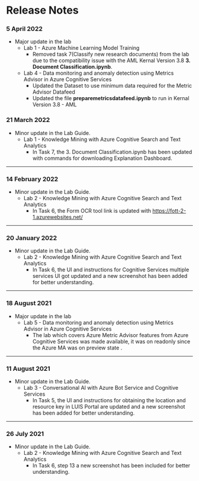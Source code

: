 # Release Notes

### 5 April 2022
* Major update in the lab
  * Lab 1 - Azure Machine Learning Model Training
    - Removed task 7(Classify new research documents) from the lab due to the compatibility issue with the AML Kernal Version 3.8 **3. Document Classification.ipynb**.
  * Lab 4 - Data monitoring and anomaly detection using Metrics Advisor in Azure Cognitive Services
    - Updated the Dataset to use minimum data required for the Metric Advisor Datafeed
    - Updated the file **preparemetricsdatafeed.ipynb** to run in Kernal Version 3.8 - AML

### 21 March 2022
* Minor update in the Lab Guide.
  * Lab 1 - Knowledge Mining with Azure Cognitive Search and Text Analytics
    - In Task 7, the 3. Document Classification.ipynb has been updated with commands for downloading Explanation Dashboard.
-----------------------------------------------------------------

### 14 February 2022
* Minor update in the Lab Guide.
  * Lab 2 - Knowledge Mining with Azure Cognitive Search and Text Analytics
    - In Task 6, the Form OCR tool link is updated with https://fott-2-1.azurewebsites.net/
-----------------------------------------------------------------

### 20 January 2022
* Minor update in the Lab Guide.
  * Lab 2 - Knowledge Mining with Azure Cognitive Search and Text Analytics
    - In Task 6, the UI and instructions for Cognitive Services multiple services UI got updated and a new screenshot has been added for better understanding. 
-----------------------------------------------------------------

### 18 August 2021
* Major update in the lab
  * Lab 5 - Data monitoring and anomaly detection using Metrics Advisor in Azure Cognitive Services
    - The lab which covers Azure Metric Advisor features from Azure Cognitive Services was made available, it was on readonly since the Azure MA was on preview state
.
-----------------------------------------------------------------

### 11 August 2021
* Minor update in the Lab Guide.
  * Lab 3 - Conversational AI with Azure Bot Service and Cognitive Services
    - In Task 5, the UI and instructions for obtaining the location and resource key in LUIS Portal are updated and a new screenshot has been added for better understanding. 
-----------------------------------------------------------------

### 26 July 2021
* Minor update in the Lab Guide.
  * Lab 2 - Knowledge Mining with Azure Cognitive Search and Text Analytics
    - In Task 6, step 13 a new screenshot has been included for better understanding.
